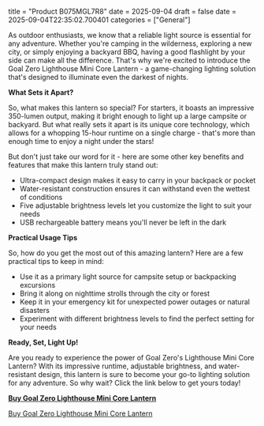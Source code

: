 title = "Product B075MGL7R8"
date = 2025-09-04
draft = false
date = 2025-09-04T22:35:02.700401
categories = ["General"]

As outdoor enthusiasts, we know that a reliable light source is essential for any adventure. Whether you're camping in the wilderness, exploring a new city, or simply enjoying a backyard BBQ, having a good flashlight by your side can make all the difference. That's why we're excited to introduce the Goal Zero Lighthouse Mini Core Lantern - a game-changing lighting solution that's designed to illuminate even the darkest of nights.

**What Sets it Apart?**

So, what makes this lantern so special? For starters, it boasts an impressive 350-lumen output, making it bright enough to light up a large campsite or backyard. But what really sets it apart is its unique core technology, which allows for a whopping 15-hour runtime on a single charge - that's more than enough time to enjoy a night under the stars!

But don't just take our word for it - here are some other key benefits and features that make this lantern truly stand out:

* Ultra-compact design makes it easy to carry in your backpack or pocket
* Water-resistant construction ensures it can withstand even the wettest of conditions
* Five adjustable brightness levels let you customize the light to suit your needs
* USB rechargeable battery means you'll never be left in the dark

**Practical Usage Tips**

So, how do you get the most out of this amazing lantern? Here are a few practical tips to keep in mind:

* Use it as a primary light source for campsite setup or backpacking excursions
* Bring it along on nighttime strolls through the city or forest
* Keep it in your emergency kit for unexpected power outages or natural disasters
* Experiment with different brightness levels to find the perfect setting for your needs

**Ready, Set, Light Up!**

Are you ready to experience the power of Goal Zero's Lighthouse Mini Core Lantern? With its impressive runtime, adjustable brightness, and water-resistant design, this lantern is sure to become your go-to lighting solution for any adventure. So why wait? Click the link below to get yours today!

**[Buy Goal Zero Lighthouse Mini Core Lantern](https://www.amazon.com/dp/B075MGL7R8)**

[Buy Goal Zero Lighthouse Mini Core Lantern](https://www.amazon.com/dp/B075MGL7R8)

